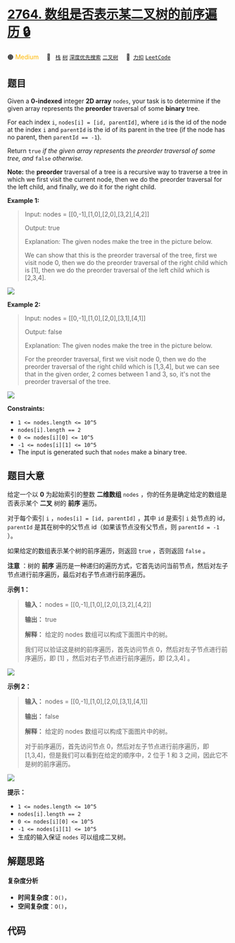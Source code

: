 # [2764. 数组是否表示某二叉树的前序遍历 🔒](https://2xiao.github.io/leetcode-js/problem/2764.html)

🟠 <font color=#ffb800>Medium</font>&emsp; 🔖&ensp; [`栈`](/tag/stack.md) [`树`](/tag/tree.md) [`深度优先搜索`](/tag/depth-first-search.md) [`二叉树`](/tag/binary-tree.md)&emsp; 🔗&ensp;[`力扣`](https://leetcode.cn/problems/is-array-a-preorder-of-some-binary-tree) [`LeetCode`](https://leetcode.com/problems/is-array-a-preorder-of-some-binary-tree)

## 题目

Given a **0-indexed** integer **2D array** `nodes`, your task is to determine
if the given array represents the **preorder** traversal of some **binary**
tree.

For each index `i`, `nodes[i] = [id, parentId]`, where `id` is the id of the
node at the index `i` and `parentId` is the id of its parent in the tree (if
the node has no parent, then `parentId == -1`).

Return `true` _if the given array_ _represents the preorder traversal of some
tree, and_ `false` _otherwise._

**Note:** the **preorder** traversal of a tree is a recursive way to traverse
a tree in which we first visit the current node, then we do the preorder
traversal for the left child, and finally, we do it for the right child.



**Example 1:**

> Input: nodes = [[0,-1],[1,0],[2,0],[3,2],[4,2]]
> 
> Output: true
> 
> Explanation: The given nodes make the tree in the picture below.
> 
> We can show that this is the preorder traversal of the tree, first we visit node 0, then we do the preorder traversal of the right child which is [1], then we do the preorder traversal of the left child which is [2,3,4].
> 
> 

![](https://fastly.jsdelivr.net/gh/doocs/leetcode@main/solution/2700-2799/2764.Is%20Array%20a%20Preorder%20of%20Some%20%E2%80%8CBinary%20Tree/images/1.png)

**Example 2:**

> Input: nodes = [[0,-1],[1,0],[2,0],[3,1],[4,1]]
> 
> Output: false
> 
> Explanation: The given nodes make the tree in the picture below.
> 
> For the preorder traversal, first we visit node 0, then we do the preorder traversal of the right child which is [1,3,4], but we can see that in the given order, 2 comes between 1 and 3, so, it's not the preorder traversal of the tree.
> 
> 

![](https://fastly.jsdelivr.net/gh/doocs/leetcode@main/solution/2700-2799/2764.Is%20Array%20a%20Preorder%20of%20Some%20%E2%80%8CBinary%20Tree/images/2.png)



**Constraints:**

  * `1 <= nodes.length <= 10^5`
  * `nodes[i].length == 2`
  * `0 <= nodes[i][0] <= 10^5`
  * `-1 <= nodes[i][1] <= 10^5`
  * The input is generated such that `nodes` make a binary tree.


## 题目大意

给定一个以 **0** 为起始索引的整数 **二维数组** `nodes` ，你的任务是确定给定的数组是否表示某个 **二叉** 树的 **前序** 遍历。

对于每个索引 `i` ，`nodes[i] = [id, parentId]` ，其中 `id` 是索引 `i` 处节点的 id，`parentId`
是其在树中的父节点 id（如果该节点没有父节点，则 `parentId = -1` ）。

如果给定的数组表示某个树的前序遍历，则返回 `true` ，否则返回 `false` 。

**注意** ：树的 **前序** 遍历是一种递归的遍历方式，它首先访问当前节点，然后对左子节点进行前序遍历，最后对右子节点进行前序遍历。



**示例 1：**

> 
> 
> 
> 
> 
> **输入：** nodes = [[0,-1],[1,0],[2,0],[3,2],[4,2]]
> 
> **输出：** true
> 
> **解释：** 给定的 nodes 数组可以构成下面图片中的树。 
> 
> 我们可以验证这是树的前序遍历，首先访问节点 0，然后对左子节点进行前序遍历，即 [1] ，然后对右子节点进行前序遍历，即 [2,3,4] 。
> 
> 

![](https://fastly.jsdelivr.net/gh/doocs/leetcode@main/solution/2700-2799/2764.Is%20Array%20a%20Preorder%20of%20Some%20%E2%80%8CBinary%20Tree/images/1.png)

**示例 2：**

> 
> 
> 
> 
> 
> **输入：** nodes = [[0,-1],[1,0],[2,0],[3,1],[4,1]]
> 
> **输出：** false
> 
> **解释：** 给定的 nodes 数组可以构成下面图片中的树。 
> 
> 对于前序遍历，首先访问节点 0，然后对左子节点进行前序遍历，即 [1,3,4]，但是我们可以看到在给定的顺序中，2 位于 1 和 3 之间，因此它不是树的前序遍历。
> 
> 

![](https://fastly.jsdelivr.net/gh/doocs/leetcode@main/solution/2700-2799/2764.Is%20Array%20a%20Preorder%20of%20Some%20%E2%80%8CBinary%20Tree/images/2.png)



**提示：**

  * `1 <= nodes.length <= 10^5`
  * `nodes[i].length == 2`
  * `0 <= nodes[i][0] <= 10^5`
  * `-1 <= nodes[i][1] <= 10^5`
  * 生成的输入保证 `nodes` 可以组成二叉树。


## 解题思路

#### 复杂度分析

- **时间复杂度**：`O()`，
- **空间复杂度**：`O()`，

## 代码

```javascript

```